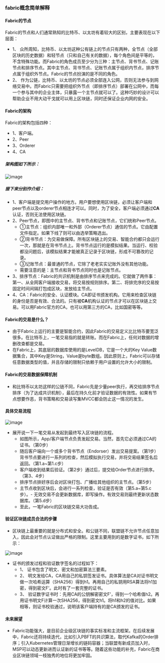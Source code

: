 ### fabric概念简单解释
#### Fabric的节点
Fabric的节点和人们通常熟知的比特币、以太坊有着较大的区别，主要表现在以下层面：
- 1、  众所周知，比特币、以太坊这种公有链上的节点只有两种，全节点（全部区块的历史数据）和轻节点（只和自己有关的数据），每个角色间是平等的，不含特殊功能。而Fabric的角色成员至少分为三种：主节点、背书节点、记账节点和排序节点。其中主节点、背书节点、记账节点属于组织内节点，排序节点属于组织外节点。Fabric的节点扮演的是不同的角色。
- 2、  作为公链，比特币、以太坊的节点必须全部连入公网，否则无法参与到网络交易中。而Fabric只需要把组织外节点（即排序节点）部署在公网中，而每一个参与其中的企业主体，只暴露一个主节点就可以了。这种巧妙的设计可以帮助企业不用大动干戈就可以用上区块链，同时还保证企业内网的安全。
####  Fabric的架构
Fabric的架构包括四种：
- 1、客户端。
- 2、Peer
- 3、Orderer
- 4、CA
##### 架构图如下所示：

![image](https://upload-images.jianshu.io/upload_images/6921212-34077a4a6f1967cd?imageMogr2/auto-orient/)





##### 接下来分别作介绍：
- 1、客户端是提交用户操作的地方。用户要想使用区块链，必须让客户端和peer节点以及orderer节点相连才可以。同时，为了安全，客户端必须通过****CA****认证，否则无法使用区块链。
- 2、Peer节点，即图中的主节点、背书节点和记账节点，它们统称Peer节点。
    - ①主节点：组织内部唯一和外部（Orderer节点）通信的节点。它由配置文件指定。如果下线了则可以由选举策略选出。
    - ②背书节点：为交易做保障。所有区块链上的交易、智能合约都只会运行一次，那就是在背书节点上。背书节点运行的是模拟结果。当运行、校验都没问题后，该模拟结果才能被真正记录于区块链，形成不可篡改的记录。
    - ③记账节点：最普通的节点，它除了老老实实记账外没有其他功能。
    - 需要注意的是：主节点和背书节点同时也是记账节点。
- 3、排序节点：Fabric的共识机制是由排序节点来完成的。它就做了两件事：第一、从全网客户端接收交易，将交易按规则排序。第二、将排完序的交易按固定时间间隔打包成区块，发放给主节点。
- 4、CA：Fabric的安全、认证模块。CA即证书颁发机构。它用来检查区块链的身份是否是有效、合法的。只有被****CA****机构认证的节点才可以在区块链上交易。可以用Fabric官方的CA，也可以用第三方的CA，比如国密等等。

#### Fabric的交易是什么？
- 由于Fabric上运行的主要是智能合约，因此Fabric的交易定义比比特币要宽泛很多。在比特币上，一笔交易指的就是转账。而在Fabric上，任何对数据的增删改查都是交易。
- 在Fabric上，其底层的数据库使用的是LevelDB，它是一个大的Key Value数据集合，其中Key是String，Value是byte数组。因此原则上，Fabric可以存储任意数据类型的值，并且存储的限制只依赖于用户设置的允许大小的限制。
#### Fabric的交易数据保障机制
- 和比特币以太坊这样的公链不同，Fabric先是少量peer执行，再交给排序节点排序（为了达成共识机制），最后在持久化前才验证数据的有效性。如果有节点想要作恶，背书策略和交易读写集MVCC都会防止这一情况的发生。
#### 具体交易流程
![image](https://upload-images.jianshu.io/upload_images/6921212-bc5165cd6debe106?imageMogr2/auto-orient/)
- 展开说一下一笔交易从发起到最终写入区块链的流程。
    - 如图所示，App/客户端节点负责发起交易。当然，首先它必须通过CA的证书。（第0步）
    - 随后客户端向一个或多个背书节点（Endorser）发出交易提案。（第1步）
背书节点要进行一系列的检查，然后模拟执行交易，并将交易结果签名后返回。（第1.a~第1.c步）
    - 客户端收到结果后验证。（第2步）通过后，提交给Order节点进行排序。（第3、4步）
    - 排序节点排好序后会对区块打包、广播给其他组织的主节点。（第5步）
    - 主节点收到区块后，会进行一系列检查，验证是否有效（第5.a~第5.c步）。- 无效交易不会更新数据库，即写操作。有效交易则最终更新状态数据库。（第5.d步）
    - 至此，一笔Fabric的区块链交易大功告成。
#### 验证区块链成员合法的步骤
- 区块链上最重要的就是分布式和安全。和公链不同，联盟链不允许节点任意加入，因此会对节点认证做出严格的限制。这里主要用到的是数字证书，如下所示：


![image](https://upload-images.jianshu.io/upload_images/6921212-7630efae5a178367?imageMogr2/auto-orient/strip%7CimageView2/2/w/903/format/webp)




- 证书的颁发过程和验证数字签名的过程如下：
    - 1、  证书包含了明文、密文和加密算法三要素。
    - 2、  明文发给CA，CA用自己的私钥签发证书。具体算法是CA对证书明文做一次哈希运算（SHA256）得到h1。再用自己的私钥用RSA算法将h1加密，得到密文F’。此时有了一套完整的证书。
    - 3、  验证数字证书时：先用CA的公钥解密密文F’，得到一个哈希值h2。再用证书明文F计算一次SHA256，得到密文h1。将h1和h2的值对比。如果相等，则证书校验通过，说明该客户端持有的是CA颁发的证书。
#### 未来展望
- Fabric功能强大，是目前企业级区块链的事实标准和主流框架。在后续发展中，Fabric还将持续迭代，比如引入PBFT的共识算法，取代Kafka的Order排序；引入Kubernetes管理日渐增长的链码容器；当联盟有新成员加入时，MSP可以动态更新进而认证新的证书等等。随着这些功能的补充，Fabric在商业区块链领域一枝独秀的地位将更加牢固。

